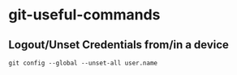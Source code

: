 # git-useful-commands
## Logout/Unset Credentials from/in a device
```
git config --global --unset-all user.name
```
